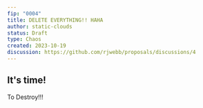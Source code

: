 ```yaml
---
fip: "0004"
title: DELETE EVERYTHING!! HAHA
author: static-clouds
status: Draft
type: Chaos
created: 2023-10-19
discussion: https://github.com/rjwebb/proposals/discussions/4
---
```


## It's time!

To Destroy!!!
